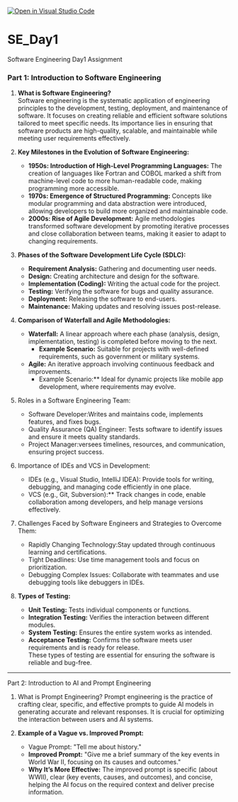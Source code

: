 [![Open in Visual Studio Code](https://classroom.github.com/assets/open-in-vscode-2e0aaae1b6195c2367325f4f02e2d04e9abb55f0b24a779b69b11b9e10269abc.svg)](https://classroom.github.com/online_ide?assignment_repo_id=18391605&assignment_repo_type=AssignmentRepo)
# SE_Day1
Software Engineering Day1 Assignment
### Part 1: Introduction to Software Engineering

1. **What is Software Engineering?**  
   Software engineering is the systematic application of engineering principles to the development, testing, deployment, and maintenance of software. It focuses on creating reliable and efficient software solutions tailored to meet specific needs. Its importance lies in ensuring that software products are high-quality, scalable, and maintainable while meeting user requirements effectively.

2. **Key Milestones in the Evolution of Software Engineering:**  
   - **1950s: Introduction of High-Level Programming Languages:** The creation of languages like Fortran and COBOL marked a shift from machine-level code to more human-readable code, making programming more accessible.  
   - **1970s: Emergence of Structured Programming:** Concepts like modular programming and data abstraction were introduced, allowing developers to build more organized and maintainable code.  
   - **2000s: Rise of Agile Development:** Agile methodologies transformed software development by promoting iterative processes and close collaboration between teams, making it easier to adapt to changing requirements.

3. **Phases of the Software Development Life Cycle (SDLC):**  
   - **Requirement Analysis:** Gathering and documenting user needs.  
   - **Design:** Creating architecture and design for the software.  
   - **Implementation (Coding):** Writing the actual code for the project.  
   - **Testing:** Verifying the software for bugs and quality assurance.  
   - **Deployment:** Releasing the software to end-users.  
   - **Maintenance:** Making updates and resolving issues post-release.

4. **Comparison of Waterfall and Agile Methodologies:**  
   - **Waterfall:** A linear approach where each phase (analysis, design, implementation, testing) is completed before moving to the next.  
     - **Example Scenario:** Suitable for projects with well-defined requirements, such as government or military systems.  
   - **Agile:** An iterative approach involving continuous feedback and improvements.  
     - Example Scenario:** Ideal for dynamic projects like mobile app development, where requirements may evolve.

5. Roles in a Software Engineering Team:  
   - Software Developer:Writes and maintains code, implements features, and fixes bugs.  
   - Quality Assurance (QA) Engineer: Tests software to identify issues and ensure it meets quality standards.  
   - Project Manager:versees timelines, resources, and communication, ensuring project success.

6. Importance of IDEs and VCS in Development:  
   - IDEs (e.g., Visual Studio, IntelliJ IDEA): Provide tools for writing, debugging, and managing code efficiently in one place.  
   - VCS (e.g., Git, Subversion):** Track changes in code, enable collaboration among developers, and help manage versions effectively.

7. Challenges Faced by Software Engineers and Strategies to Overcome Them:  
   - Rapidly Changing Technology:Stay updated through continuous learning and certifications.  
   - Tight Deadlines: Use time management tools and focus on prioritization.  
   - Debugging Complex Issues: Collaborate with teammates and use debugging tools like debuggers in IDEs.

8. **Types of Testing:**  
   - **Unit Testing:** Tests individual components or functions.  
   - **Integration Testing:** Verifies the interaction between different modules.  
   - **System Testing:** Ensures the entire system works as intended.  
   - **Acceptance Testing:** Confirms the software meets user requirements and is ready for release.  
   These types of testing are essential for ensuring the software is reliable and bug-free.

---

 Part 2: Introduction to AI and Prompt Engineering

1. What is Prompt Engineering?
   Prompt engineering is the practice of crafting clear, specific, and effective prompts to guide AI models in generating accurate and relevant responses. It is crucial for optimizing the interaction between users and AI systems.

2. **Example of a Vague vs. Improved Prompt:**  
   - Vague Prompt: "Tell me about history."  
   - **Improved Prompt:** "Give me a brief summary of the key events in World War II, focusing on its causes and outcomes."  
   - **Why It’s More Effective:** The improved prompt is specific (about WWII), clear (key events, causes, and outcomes), and concise, helping the AI focus on the required context and deliver precise information.

